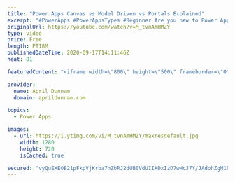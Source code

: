 ```yaml
---
title: "Power Apps Canvas vs Model Driven vs Portals Explained"
excerpt: "#PowerApps #PowerAppsTypes #Beginner Are you new to Power Apps?  Then this video is for you!  After you watch my video on \"How to Get Started with Power Apps\", this video is a good next step in that learning path.   I'll explain what Power Apps is and go over the three different types of Power Apps that"
originalUrl: https://youtube.com/watch?v=M_tvnAmHMZY
type: video
price: Free
length: PT18M
publishedDateTime: 2020-09-17T14:11:46Z
heat: 81

featuredContent: "<iframe width=\"800\" height=\"500\" frameborder=\"0\" src=\"https://www.youtube.com/embed/M_tvnAmHMZY\" allow=\"accelerometer; autoplay; encrypted-media; gyroscope; picture-in-picture\" allowfullscreen></iframe>"

provider:
  name: April Dunnam
  domain: aprildunnam.com

topics:
  - Power Apps

images:
  - url: https://i.ytimg.com/vi/M_tvnAmHMZY/maxresdefault.jpg
    width: 1280
    height: 720
    isCached: true

secured: "vyQuEXEOB21pFkpVjKrba7hZbRJ2dUB0VdUIIkDxIzD7wHcJ7Y/JAdohZgM1kLm0FxuNpeQA27PAjVLkKsrPm0CEXSODR6Iue7pKk/ScaFSs019Qra1Sgtgw/EArHI1AyH2LHBc2YzTTzHn6BDujDHPyEAXbMOWQez5dPv51Au6CKzvj9lFsE1kwDSt/UuixMVGsOt+CamLL7cRS4aCAyjQOGMmUWpKdkWgyDWninnIVRMAI7Ui8UvWDeoOjj6/VkihTAzMSm6iIreWCbBmrv9VkH/ZH9UyM9tETSE4ulya1JtsizZOdSJRxPyFk7owu4WCaQRbKEUVcsKU0L+WtpofNnn4KYvjfGoVwwoWvoYf2JuI5OCnFYI+zQjlT66Ys9AQ1Hv4HR/xs7wE812R/k+Wak9LvHcA9aSA9CaQmL54=;J/HiEIdZ34k0gQ6RCWNVRg=="
---
```


